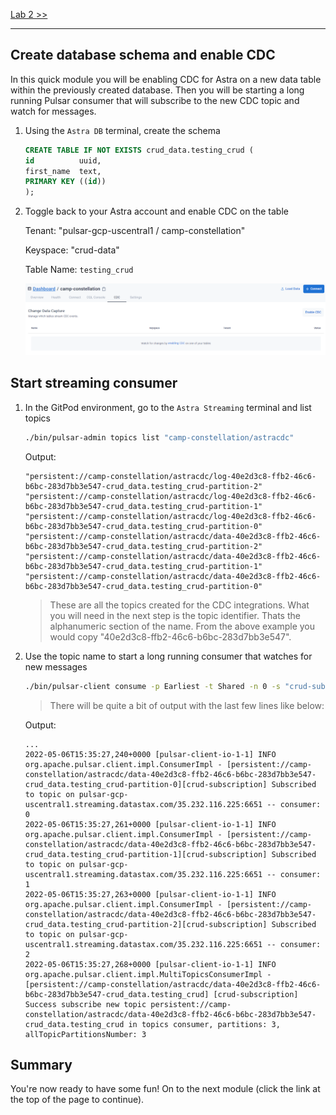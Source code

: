 [Lab 2 >>](/Lab2/01-crud-commands.md)

---

## Create database schema and enable CDC

In this quick module you will be enabling CDC for Astra on a new data table within the previously created database. Then you will be starting a long running Pulsar consumer that will subscribe to the new CDC topic and watch for messages.

1. Using the `Astra DB` terminal, create the schema

    ```sql
    CREATE TABLE IF NOT EXISTS crud_data.testing_crud (
    id          uuid,
    first_name  text,
    PRIMARY KEY ((id))
    );
    ```

1. Toggle back to your Astra account and enable CDC on the table

    Tenant: "pulsar-gcp-uscentral1 / camp-constellation"

    Keyspace: "crud-data"

    Table Name: `testing_crud`

    ![Enable CDC](/images/astra-enable-cdc.png)

## Start streaming consumer

1. In the GitPod environment, go to the `Astra Streaming` terminal and list topics

    ```bash
    ./bin/pulsar-admin topics list "camp-constellation/astracdc"
    ```

    Output:

    ```logs
    "persistent://camp-constellation/astracdc/log-40e2d3c8-ffb2-46c6-b6bc-283d7bb3e547-crud_data.testing_crud-partition-2"
    "persistent://camp-constellation/astracdc/log-40e2d3c8-ffb2-46c6-b6bc-283d7bb3e547-crud_data.testing_crud-partition-1"
    "persistent://camp-constellation/astracdc/log-40e2d3c8-ffb2-46c6-b6bc-283d7bb3e547-crud_data.testing_crud-partition-0"
    "persistent://camp-constellation/astracdc/data-40e2d3c8-ffb2-46c6-b6bc-283d7bb3e547-crud_data.testing_crud-partition-2"
    "persistent://camp-constellation/astracdc/data-40e2d3c8-ffb2-46c6-b6bc-283d7bb3e547-crud_data.testing_crud-partition-1"
    "persistent://camp-constellation/astracdc/data-40e2d3c8-ffb2-46c6-b6bc-283d7bb3e547-crud_data.testing_crud-partition-0"
    ```

    > These are all the topics created for the CDC integrations. What you will need in the next step is the topic identifier. Thats the alphanumeric section of the name. From the above example you would copy "40e2d3c8-ffb2-46c6-b6bc-283d7bb3e547".

1. Use the topic name to start a long running consumer that watches for new messages

    ```bash
    ./bin/pulsar-client consume -p Earliest -t Shared -n 0 -s "crud-subscription" persistent://camp-constellation/astracdc/data-<REPLACE_WITH_ALPHANUMERIC>-crud_data.testing_crud
    ```

    > There will be quite a bit of output with the last few lines like below:

    Output:

    ```logs
    ...
    2022-05-06T15:35:27,240+0000 [pulsar-client-io-1-1] INFO  org.apache.pulsar.client.impl.ConsumerImpl - [persistent://camp-constellation/astracdc/data-40e2d3c8-ffb2-46c6-b6bc-283d7bb3e547-crud_data.testing_crud-partition-0][crud-subscription] Subscribed to topic on pulsar-gcp-uscentral1.streaming.datastax.com/35.232.116.225:6651 -- consumer: 0
    2022-05-06T15:35:27,261+0000 [pulsar-client-io-1-1] INFO  org.apache.pulsar.client.impl.ConsumerImpl - [persistent://camp-constellation/astracdc/data-40e2d3c8-ffb2-46c6-b6bc-283d7bb3e547-crud_data.testing_crud-partition-1][crud-subscription] Subscribed to topic on pulsar-gcp-uscentral1.streaming.datastax.com/35.232.116.225:6651 -- consumer: 1
    2022-05-06T15:35:27,263+0000 [pulsar-client-io-1-1] INFO  org.apache.pulsar.client.impl.ConsumerImpl - [persistent://camp-constellation/astracdc/data-40e2d3c8-ffb2-46c6-b6bc-283d7bb3e547-crud_data.testing_crud-partition-2][crud-subscription] Subscribed to topic on pulsar-gcp-uscentral1.streaming.datastax.com/35.232.116.225:6651 -- consumer: 2
    2022-05-06T15:35:27,268+0000 [pulsar-client-io-1-1] INFO  org.apache.pulsar.client.impl.MultiTopicsConsumerImpl - [persistent://camp-constellation/astracdc/data-40e2d3c8-ffb2-46c6-b6bc-283d7bb3e547-crud_data.testing_crud] [crud-subscription] Success subscribe new topic persistent://camp-constellation/astracdc/data-40e2d3c8-ffb2-46c6-b6bc-283d7bb3e547-crud_data.testing_crud in topics consumer, partitions: 3, allTopicPartitionsNumber: 3
    ```

## Summary

You're now ready to have some fun! On to the next module (click the link at the top of the page to continue).
